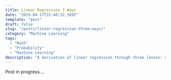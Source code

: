 ```yaml
---
title: Linear Regression 3 Ways
date: "2019-04-17T22:40:32.169Z"
template: "post"
draft: false
slug: "/posts/linear-regression-three-ways/"
category: "Machine Learning"
tags:
  - "Math"
  - "Probability"
  - "Machine Learning"
description: "A derivation of linear regression through three lenses: optimization, projection, and probabilistic."
---
```


Post in progress....